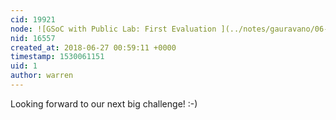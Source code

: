 ```yaml
---
cid: 19921
node: ![GSoC with Public Lab: First Evaluation ](../notes/gauravano/06-24-2018/gsoc-with-public-lab-first-evaluation)
nid: 16557
created_at: 2018-06-27 00:59:11 +0000
timestamp: 1530061151
uid: 1
author: warren
---
```


Looking forward to our next big challenge! :-)
